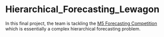 # Hierarchical_Forecasting_Lewagon
In this final project, the team is tackling the [M5 Forecasting Competition](https://www.kaggle.com/c/m5-forecasting-accuracy) which is essentially a complex hierarchical forecasting problem.

